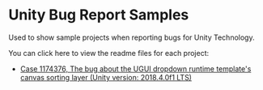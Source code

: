 # Unity Bug Report Samples
Used to show sample projects when reporting bugs for Unity Technology.

You can click here to view the readme files for each project:

+ [Case 1174376, The bug about the UGUI dropdown runtime template's canvas sorting layer (Unity version: 2018.4.0f1 LTS)](./projects/Case1174376/Readme.md)
